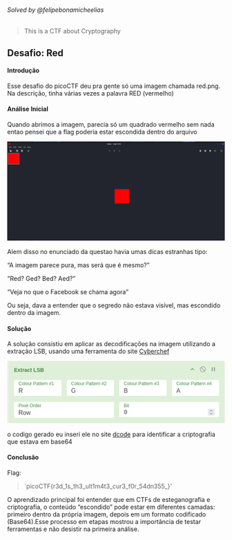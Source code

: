 
###### Solved by @felipebonamicheelias

> This is a CTF about Cryptography

## Desafio: Red
#### Introdução

Esse desafio do picoCTF deu pra gente só uma imagem chamada red.png.
Na descrição, tinha várias vezes a palavra RED (vermelho) 

#### Análise Inicial

Quando abrimos a imagem, parecia só um quadrado vermelho sem nada entao pensei que a flag poderia estar escondida dentro do arquivo 

![alt text](image.png)

Alem disso no enunciado da questao havia umas dicas estranhas tipo:

“A imagem parece pura, mas será que é mesmo?”

“Red? Ged? Bed? Aed?”

“Veja no que o Facebook se chama agora”

Ou seja, dava a entender que o segredo não estava visível, mas escondido dentro da imagem.

#### Solução

A solução consistiu em aplicar as decodificações na imagem utilizando a extração LSB, usando uma ferramenta do site [Cyberchef](https://gchq.github.io/CyberChef/)

![alt text](image-1.png)

o codigo gerado eu inseri ele no site [dcode](https://www.dcode.fr/cipher-identifier) para identificar a criptografia que estava em base64



#### Conclusão

Flag:
>`picoCTF{r3d_1s_th3_ult1m4t3_cur3_f0r_54dn355_}'

O aprendizado principal foi entender que em CTFs de esteganografia e criptografia, o conteúdo “escondido” pode estar em diferentes camadas: primeiro dentro da própria imagem, depois em um formato codificado (Base64).Esse processo em etapas mostrou a importância de testar ferramentas e não desistir na primeira análise.